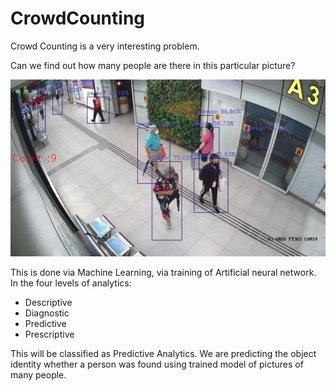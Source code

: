 # CrowdCounting

Crowd Counting is a very interesting problem. 

Can we find out how many people are there in this particular picture?

![interchange](CCK_detection2.jpg)

This is done via Machine Learning, via training of Artificial neural network. 
In the four levels of analytics:

- Descriptive
- Diagnostic
- Predictive
- Prescriptive

This will be classified as Predictive Analytics. We are predicting the object identity whether a person was found using trained model of pictures of many people.
